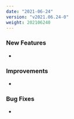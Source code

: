 ```yaml
---
date: "2021-06-24"
version: "v2021.06.24-0"
weight: 202106240
---
```


### <span class="label label-green">New Features</span>
- 

### <span class="label label-blue">Improvements</span>
- 

### <span class="label label-orange">Bug Fixes</span>
- 
